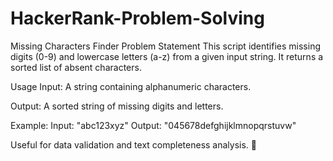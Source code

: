 # HackerRank-Problem-Solving
Missing Characters Finder
Problem Statement
This script identifies missing digits (0-9) and lowercase letters (a-z) from a given input string. It returns a sorted list of absent characters.

Usage
Input: A string containing alphanumeric characters.

Output: A sorted string of missing digits and letters.

Example:
Input: "abc123xyz"
Output: "045678defghijklmnopqrstuvw"

Useful for data validation and text completeness analysis. 🚀
